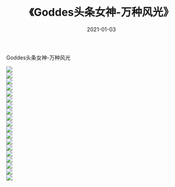 ﻿---
layout: post
title:  《Goddes头条女神-万种风光》
date:   2021-01-03
img: http://img.660000.xyz/Sharelink/网络美图/2021/Goddes头条女神-万种风光/000.jpg
categories: [美女, 清纯, 唯美]
---

Goddes头条女神-万种风光

  ![](http://img.660000.xyz/Sharelink/网络美图/2021/Goddes头条女神-万种风光/001.jpg) <br> ![](http://img.660000.xyz/Sharelink/网络美图/2021/Goddes头条女神-万种风光/002.jpg) <br> ![](http://img.660000.xyz/Sharelink/网络美图/2021/Goddes头条女神-万种风光/003.jpg) <br> ![](http://img.660000.xyz/Sharelink/网络美图/2021/Goddes头条女神-万种风光/004.jpg) <br> ![](http://img.660000.xyz/Sharelink/网络美图/2021/Goddes头条女神-万种风光/005.jpg) <br> ![](http://img.660000.xyz/Sharelink/网络美图/2021/Goddes头条女神-万种风光/006.jpg) <br> ![](http://img.660000.xyz/Sharelink/网络美图/2021/Goddes头条女神-万种风光/007.jpg) <br> ![](http://img.660000.xyz/Sharelink/网络美图/2021/Goddes头条女神-万种风光/008.jpg) <br> ![](http://img.660000.xyz/Sharelink/网络美图/2021/Goddes头条女神-万种风光/009.jpg) <br> ![](http://img.660000.xyz/Sharelink/网络美图/2021/Goddes头条女神-万种风光/010.jpg) <br> ![](http://img.660000.xyz/Sharelink/网络美图/2021/Goddes头条女神-万种风光/011.jpg) <br> ![](http://img.660000.xyz/Sharelink/网络美图/2021/Goddes头条女神-万种风光/012.jpg) <br> ![](http://img.660000.xyz/Sharelink/网络美图/2021/Goddes头条女神-万种风光/013.jpg) <br> ![](http://img.660000.xyz/Sharelink/网络美图/2021/Goddes头条女神-万种风光/014.jpg) <br> ![](http://img.660000.xyz/Sharelink/网络美图/2021/Goddes头条女神-万种风光/015.jpg) <br> ![](http://img.660000.xyz/Sharelink/网络美图/2021/Goddes头条女神-万种风光/016.jpg) <br> ![](http://img.660000.xyz/Sharelink/网络美图/2021/Goddes头条女神-万种风光/017.jpg) <br> ![](http://img.660000.xyz/Sharelink/网络美图/2021/Goddes头条女神-万种风光/018.jpg) <br> ![](http://img.660000.xyz/Sharelink/网络美图/2021/Goddes头条女神-万种风光/019.jpg) <br>
